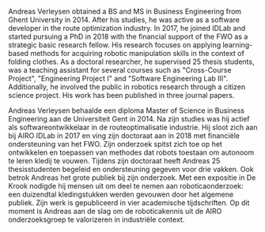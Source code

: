 Andreas Verleysen obtained a BS and MS in Business Engineering from Ghent University in 2014. After his studies, he was active as a software developer in the route optimization industry. In 2017, he joined IDLab and started pursuing a PhD in 2018 with the financial support of the FWO as a strategic basic research fellow. His research focuses on applying learning-based methods for acquiring robotic manipulation skills in the context of folding clothes. As a doctoral researcher, he supervised 25 thesis students, was a teaching assistant for several courses such as "Cross-Course Project", "Engineering Project I" and "Software Engineering Lab III". Additionally, he involved the public in robotics research through a citizen science project. His work has been published in three journal papers.  

Andreas Verleysen behaalde een diploma Master of Science in Business Engineering aan de Universiteit Gent in 2014.
Na zijn studies was hij actief als softwareontwikkelaar in de routeoptimalisatie industrie.
Hij sloot zich aan bij AIRO IDLab in 2017 en ving zijn doctoraat aan in 2018 met financiële ondersteuning van het FWO. 
Zijn onderzoek spitst zich toe op het ontwikkelen en toepassen van methodes dat robots toestaan om autonoom te leren kledij te vouwen.
Tijdens zijn doctoraat heeft Andreas 25 thesisstudenten begeleid en ondersteuning gegeven voor drie vakken. 
Ook betrok Andreas het grote publiek bij zijn onderzoek. Met een expositie in De Krook nodigde hij mensen uit om deel te nemen aan roboticaonderzoek: een duizendtal kledingstukken werden gevouwen door het algemene publiek.
Zijn werk is gepubliceerd in vier academische tijdschriften.
Op dit moment is Andreas aan de slag om de roboticakennis uit de AIRO onderzoeksgroep te valorizeren in industriële context. 
